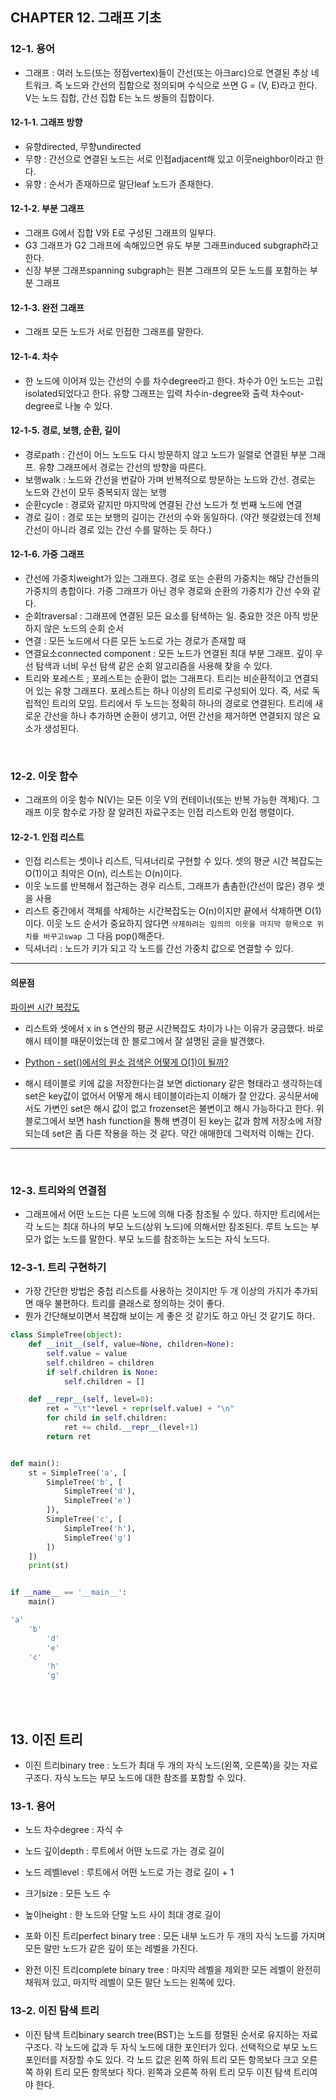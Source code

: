 ## CHAPTER 12. 그래프 기초

### 12-1. 용어

- 그래프 : 여러 노드(또는 정점vertex)들이 간선(또는 아크arc)으로 연결된 추상 네트워크. 즉 노드와 간선의 집합으로 정의되며 수식으로 쓰면 G = (V, E)라고 한다. V는 노드 집합, 간선 집합 E는 노드 쌍들의 집합이다.

#### 12-1-1. 그래프 방향

- 유향directed, 무향undirected
- 무향 : 간선으로 연결된 노드는 서로 인접adjacent해 있고 이웃neighbor이라고 한다.
- 유향 : 순서가 존재하므로 말단leaf 노드가 존재한다. 

#### 12-1-2. 부분 그래프

- 그래프 G에서 집합 V와 E로 구성된 그래프의 일부다. 
- G3 그래프가 G2 그래프에 속해있으면 유도 부분 그래프induced subgraph라고 한다.
- 신장 부분 그래프spanning subgraph는 원본 그래프의 모든 노드를 포함하는 부분 그래프

#### 12-1-3. 완전 그래프

- 그래프 모든 노드가 서로 인접한 그래프를 말한다.

#### 12-1-4. 차수

- 한 노드에 이어져 있는 간선의 수를 차수degree라고 한다. 차수가 0인 노드는 고립isolated되었다고 한다. 유향 그래프는 입력 차수in-degree와 출력 차수out-degree로 나눌 수 있다.

#### 12-1-5. 경로, 보행, 순환, 길이

- 경로path : 간선이 어느 노드도 다시 방문하지 않고 노드가 일렬로 연결된 부분 그래프. 유향 그래프에서 경로는 간선의 방향을 따른다.
- 보행walk : 노드와 간선을 번갈아 가며 반복적으로 방문하는 노드와 간선. 경로는 노드와 간선이 모두 중복되지 않는 보행
- 순환cycle : 경로와 같지만 마지막에 연결된 간선 노드가 첫 번째 노드에 연결
- 경로 길이 : 경로 또는 보행의 길이는 간선의 수와 동일하다. (약간 헷갈렸는데 전체 간선이 아니라 경로 있는 간선 수를 말하는 듯 하다.)

#### 12-1-6. 가중 그래프

- 간선에 가중치weight가 있는 그래프다. 경로 또는 순환의 가중치는 해당 간선들의 가중치의 총합이다. 가중 그래프가 아닌 경우 경로와 순환의 가중치가 간선 수와 같다.
- 순회traversal : 그래프에 연결된 모든 요소를 탐색하는 일. 중요한 것은 아직 방문하지 않은 노드의 순회 순서
- 연결 : 모든 노드에서 다른 모든 노드로 가는 경로가 존재할 때
- 연결요소connected component : 모든 노드가 연결된 최대 부분 그래프. 깊이 우선 탐색과 너비 우선 탐색 같은 순회 알고리즘을 사용해 찾을 수 있다.
- 트리와 포레스트 ; 포레스트는 순환이 없는 그래프다. 트리는 비순환적이고 연결되어 있는 유향 그래프다. 포레스트는 하나 이상의 트리로 구성되어 있다. 즉, 서로 독립적인 트리의 모임. 트리에서 두 노드는 정확히 하나의 경로로 연결된다. 트리에 새로운 간선을 하나 추가하면 순환이 생기고, 어떤 간선을 제거하면 연결되지 않은 요소가 생성된다.

<br/>

### 12-2. 이웃 함수

- 그래프의 이웃 함수 N(V)는 모든 이웃 V의 컨테이너(또는 반복 가능한 객체)다. 그래프 이웃 함수로 가장 잘 알려진 자료구조는 인접 리스트와 인접 행렬이다.

#### 12-2-1. 인접 리스트

- 인접 리스트는 셋이나 리스트, 딕셔너리로 구현할 수 있다. 셋의 평균 시간 복잡도는 O(1)이고 최악은 O(n), 리스트는 O(n)이다.
- 이웃 노드를 반복해서 접근하는 경우 리스트, 그래프가 촘촘한(간선이 많은) 경우 셋을 사용
- 리스트 중간에서 객체를 삭제하는 시간복잡도는 O(n)이지만 끝에서 삭제하면 O(1)이다. 이웃 노드 순서가 중요하지 않다면 `삭제하려는 임의의 이웃을 마지막 항목으로 위치를 바꾸고swap `그 다음 pop()해준다. 
- 딕셔너리 : 노드가 키가 되고 각 노드를 간선 가중치 값으로 연결할 수 있다.

---

#### 의문점

[파이썬 시간 복잡도](https://wiki.python.org/moin/TimeComplexity)

- 리스트와 셋에서 x in s 연산의 평균 시간복잡도 차이가 나는 이유가 궁금했다. 바로 해시 테이블 때문이었는데 한 블로그에서 잘 설명된 글을 발견했다. 
- [Python - set()에서의 원소 검색은 어떻게 O(1)이 될까?](https://rexiann.github.io/2020/11/28/set-in-python.html)

- 해시 테이블로 키에 값을 저장한다는걸 보면 dictionary 같은 형태라고 생각하는데 set은 key값이 없어서 어떻게 해시 테이블이라는지 이해가 잘 안갔다. 공식문서에서도 가변인 set은 해시 값이 없고 frozenset은 불변이고 해시 가능하다고 한다. 위 블로그에서 보면 hash function을 통해 변경이 된 key는 값과 함께 저장소에 저장되는데 set은 좀 다른 작용을 하는 것 같다. 약간 애매한데 그럭저럭 이해는 간다.

---

<br/>

### 12-3. 트리와의 연결점

- 그래프에서 어떤 노드는 다른 노드에 의해 다중 참조될 수 있다. 하지만 트리에서는 각 노드는 최대 하나의 부모 노드(상위 노드)에 의해서만 참조된다. 루트 노드는 부모가 없는 노드를 말한다. 부모 노드를 참조하는 노드는 자식 노드다. 

### 12-3-1. 트리 구현하기

- 가장 간단한 방법은 중첩 리스트를 사용하는 것이지만 두 개 이상의 가지가 추가되면 매우 불편하다. 트리를 클래스로 정의하는 것이 좋다. 
- 뭔가 간단해보이면서 복잡해 보이는 게 좋은 것 같기도 하고 아닌 것 같기도 하다.

```python
class SimpleTree(object):
    def __init__(self, value=None, children=None):
        self.value = value
        self.children = children
        if self.children is None:
            self.children = []

    def __repr__(self, level=0):
        ret = "\t"*level + repr(self.value) + "\n"
        for child in self.children:
            ret += child.__repr__(level+1)
        return ret


def main():
    st = SimpleTree('a', [
        SimpleTree('b', [
            SimpleTree('d'),
            SimpleTree('e')
        ]),
        SimpleTree('c', [
            SimpleTree('h'),
            SimpleTree('g')
        ])
    ])
    print(st)


if __name__ == '__main__':
    main()
```

```bash
'a'
	'b'
		'd'
		'e'
	'c'
		'h'
		'g'

```

<br/>

<br/>

## 13. 이진 트리

- 이진 트리binary tree : 노드가 최대 두 개의 자식 노드(왼쪽, 오른쪽)을 갖는 자료구조다. 자식 노드는 부모 노드에 대한 참조를 포함할 수 있다.

### 13-1. 용어

- 노드 차수degree : 자식 수
- 노드 깊이depth : 루트에서 어떤 노드로 가는 경로 길이
- 노드 레벨level : 루트에서 어떤 노드로 가는 경로 길이 + 1
- 크기size : 모든 노드 수
- 높이height : 한 노드와 단말 노드 사이 최대 경로 길이

- 포화 이진 트리perfect binary tree : 모든 내부 노드가 두 개의 자식 노드를 가지며 모든 말만 노드가 같은 깊이 또는 레벨을 가진다.
- 완전 이진 트리complete binary tree : 마지막 레벨을 제외한 모든 레벨이 완전히 채워져 있고, 마지막 레벨이 모든 말단 노드는 왼쪽에 있다. 

### 13-2. 이진 탐색 트리

- 이진 탐색 트리binary search tree(BST)는 노드를 정렬된 순서로 유지하는 자료구조다. 각 노드에 값과 두 자식 노드에 대한 포인터가 있다. 선택적으로 부모 노드 포인터를 저장할 수도 있다. 각 노드 값은 왼쪽 하위 트리 모든 항목보다 크고 오른쪽 하위 트리 모든 항목보다 작다.  왼쪽과 오른쪽 하위 트리 모두 이진 탐색 트리여야 한다.